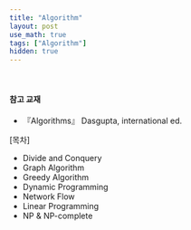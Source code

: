 ```yaml
---
title: "Algorithm"
layout: post
use_math: true
tags: ["Algorithm"]
hidden: true
---
```


<br>

#### 참고 교재
- 『Algorithms』 Dasgupta, international ed.

<div class="math-statement" markdown="1">

[목차]

- Divide and Conquery
- Graph Algorithm
- Greedy Algorithm
- Dynamic Programming
- Network Flow
- Linear Programming
- NP & NP-complete

</div>